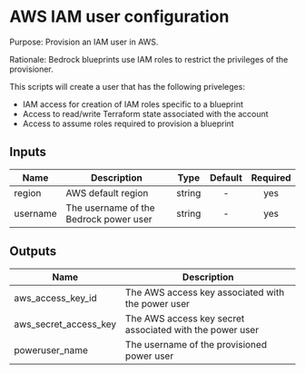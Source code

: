 # AWS IAM user configuration

Purpose: Provision an IAM user in AWS.

Rationale: Bedrock blueprints use IAM roles to restrict the privileges of the provisioner.

This scripts will create a user that has the following priveleges:

* IAM access for creation of IAM roles specific to a blueprint
* Access to read/write Terraform state associated with the account
* Access to assume roles required to provision a blueprint

## Inputs

| Name | Description | Type | Default | Required |
|------|-------------|:----:|:-----:|:-----:|
| region | AWS default region | string | - | yes |
| username | The username of the Bedrock power user | string | - | yes |

## Outputs

| Name | Description |
|------|-------------|
| aws\_access\_key\_id | The AWS access key associated with the power user |
| aws\_secret\_access\_key | The AWS access key secret associated with the power user |
| poweruser\_name | The username of the provisioned power user |

